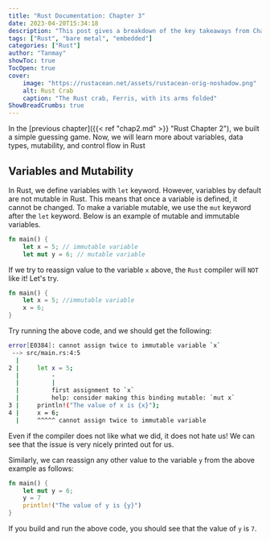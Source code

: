 ```yaml
---
title: "Rust Documentation: Chapter 3"
date: 2023-04-20T15:34:18
description: "This post gives a breakdown of the key takeaways from Chapter 3 of the Rust Documentation"
tags: ["Rust", "bare metal", "embedded"]
categories: ["Rust"]
author: "Tanmay"
showToc: true
TocOpen: true
cover:
    image: "https://rustacean.net/assets/rustacean-orig-noshadow.png"
    alt: Rust Crab
    caption: "The Rust crab, Ferris, with its arms folded"
ShowBreadCrumbs: true
---
```


In the [previous chapter]({{< ref "chap2.md" >}} "Rust Chapter 2"), we built a simple guessing game.
Now, we will learn more about variables, data types, mutability, and control flow in Rust

##  Variables and Mutability

In Rust, we define variables with `let` keyword. However, variables by default are not mutable in Rust.
This means that once a variable is defined, it cannot be changed. To make a variable mutable, we use the
`mut` keyword after the `let` keyword. Below is an example of mutable and immutable variables.

```rust 
fn main() {
    let x = 5; // immutable variable
    let mut y = 6; // mutable variable
```
If we try to reassign value to the variable `x` above, the `Rust` compiler will `NOT` like it! Let's try.

```rust
fn main() {
    let x = 5; //immutable variable
    x = 6;
}
```

Try running the above code, and we should get the following:

```bash
error[E0384]: cannot assign twice to immutable variable `x`
 --> src/main.rs:4:5
  |
2 |     let x = 5;
  |         -
  |         |
  |         first assignment to `x`
  |         help: consider making this binding mutable: `mut x`
3 |     println!("The value of x is {x}");
4 |     x = 6;
  |     ^^^^^ cannot assign twice to immutable variable
```

Even if the compiler does not like what we did, it does not hate us! We can see that the issue is 
very nicely printed out for us.

Similarly, we can reassign any other value to the variable `y` from the above example as follows:

```rust
fn main() {
    let mut y = 6;
    y = 7
    println!("The value of y is {y}")
}
```

If you build and run the above code, you should see that the value of `y` is `7`.
